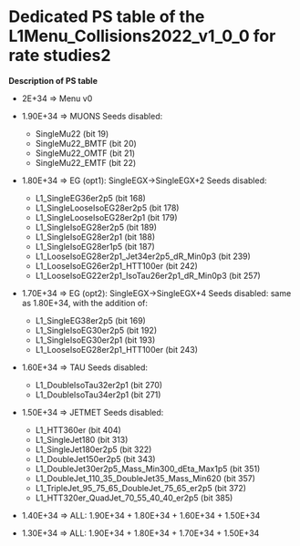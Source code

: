 # Dedicated PS table of the L1Menu_Collisions2022_v1_0_0 for rate studies2

**Description of PS table**

* 2E+34 => Menu v0

* 1.90E+34 => MUONS 
    Seeds disabled:
    - SingleMu22 (bit 19) 
    - SingleMu22_BMTF (bit 20) 
    - SingleMu22_OMTF (bit 21) 
    - SingleMu22_EMTF (bit 22)
    
* 1.80E+34 => EG (opt1): SingleEGX->SingleEGX+2
    Seeds disabled:
    - L1_SingleEG36er2p5 (bit 168) 
    - L1_SingleLooseIsoEG28er2p5 (bit 178)
    - L1_SingleLooseIsoEG28er2p1 (bit 179) 
    - L1_SingleIsoEG28er2p5 (bit 189) 
    - L1_SingleIsoEG28er2p1 (bit 188) 
    - L1_SingleIsoEG28er1p5 (bit 187) 
    - L1_LooseIsoEG28er2p1_Jet34er2p5_dR_Min0p3 (bit 239) 
    - L1_LooseIsoEG26er2p1_HTT100er (bit 242) 
    - L1_LooseIsoEG22er2p1_IsoTau26er2p1_dR_Min0p3 (bit 257) 
    
* 1.70E+34 => EG (opt2): SingleEGX->SingleEGX+4
    Seeds disabled: same as 1.80E+34, with the addition of: 
    - L1_SingleEG38er2p5 (bit 169) 
    - L1_SingleIsoEG30er2p5 (bit 192) 
    - L1_SingleIsoEG30er2p1 (bit 193)
    - L1_LooseIsoEG28er2p1_HTT100er (bit 243) 

* 1.60E+34 => TAU
    Seeds disabled:
    - L1_DoubleIsoTau32er2p1 (bit 270) 
    - L1_DoubleIsoTau34er2p1 (bit 271) 

* 1.50E+34 => JETMET
    Seeds disabled:
    - L1_HTT360er (bit 404) 
    - L1_SingleJet180 (bit 313) 
    - L1_SingleJet180er2p5 (bit 322) 
    - L1_DoubleJet150er2p5 (bit 343) 
    - L1_DoubleJet30er2p5_Mass_Min300_dEta_Max1p5 (bit 351) 
    - L1_DoubleJet_110_35_DoubleJet35_Mass_Min620 (bit 357) 
    - L1_TripleJet_95_75_65_DoubleJet_75_65_er2p5 (bit 372) 
    - L1_HTT320er_QuadJet_70_55_40_40_er2p5 (bit 385) 
    
* 1.40E+34 => ALL: 1.90E+34 + 1.80E+34 + 1.60E+34 + 1.50E+34

* 1.30E+34 => ALL: 1.90E+34 + 1.80E+34 + 1.70E+34 + 1.50E+34

